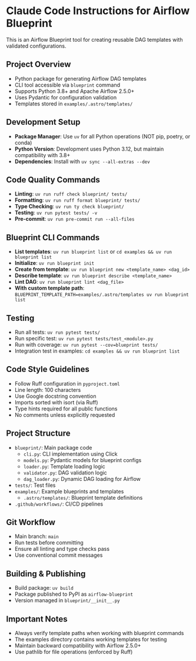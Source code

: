 # Claude Code Instructions for Airflow Blueprint

This is an Airflow Blueprint tool for creating reusable DAG templates with validated configurations.

## Project Overview
- Python package for generating Airflow DAG templates
- CLI tool accessible via `blueprint` command
- Supports Python 3.8+ and Apache Airflow 2.5.0+
- Uses Pydantic for configuration validation
- Templates stored in `examples/.astro/templates/`

## Development Setup
- **Package Manager**: Use `uv` for all Python operations (NOT pip, poetry, or conda)
- **Python Version**: Development uses Python 3.12, but maintain compatibility with 3.8+
- **Dependencies**: Install with `uv sync --all-extras --dev`

## Code Quality Commands
- **Linting**: `uv run ruff check blueprint/ tests/`
- **Formatting**: `uv run ruff format blueprint/ tests/`
- **Type Checking**: `uv run ty check blueprint/`
- **Testing**: `uv run pytest tests/ -v`
- **Pre-commit**: `uv run pre-commit run --all-files`

## Blueprint CLI Commands
- **List templates**: `uv run blueprint list` or `cd examples && uv run blueprint list`
- **Initialize**: `uv run blueprint init`
- **Create from template**: `uv run blueprint new <template_name> <dag_id>`
- **Describe template**: `uv run blueprint describe <template_name>`
- **Lint DAG**: `uv run blueprint lint <dag_file>`
- **With custom template path**: `BLUEPRINT_TEMPLATE_PATH=examples/.astro/templates uv run blueprint list`

## Testing
- Run all tests: `uv run pytest tests/`
- Run specific test: `uv run pytest tests/test_<module>.py`
- Run with coverage: `uv run pytest --cov=blueprint tests/`
- Integration test in examples: `cd examples && uv run blueprint list`

## Code Style Guidelines
- Follow Ruff configuration in `pyproject.toml`
- Line length: 100 characters
- Use Google docstring convention
- Imports sorted with isort (via Ruff)
- Type hints required for all public functions
- No comments unless explicitly requested

## Project Structure
- `blueprint/`: Main package code
  - `cli.py`: CLI implementation using Click
  - `models.py`: Pydantic models for blueprint configs
  - `loader.py`: Template loading logic
  - `validator.py`: DAG validation logic
  - `dag_loader.py`: Dynamic DAG loading for Airflow
- `tests/`: Test files
- `examples/`: Example blueprints and templates
  - `.astro/templates/`: Blueprint template definitions
- `.github/workflows/`: CI/CD pipelines

## Git Workflow
- Main branch: `main`
- Run tests before committing
- Ensure all linting and type checks pass
- Use conventional commit messages

## Building & Publishing
- Build package: `uv build`
- Package published to PyPI as `airflow-blueprint`
- Version managed in `blueprint/__init__.py`

## Important Notes
- Always verify template paths when working with blueprint commands
- The examples directory contains working templates for testing
- Maintain backward compatibility with Airflow 2.5.0+
- Use pathlib for file operations (enforced by Ruff)
